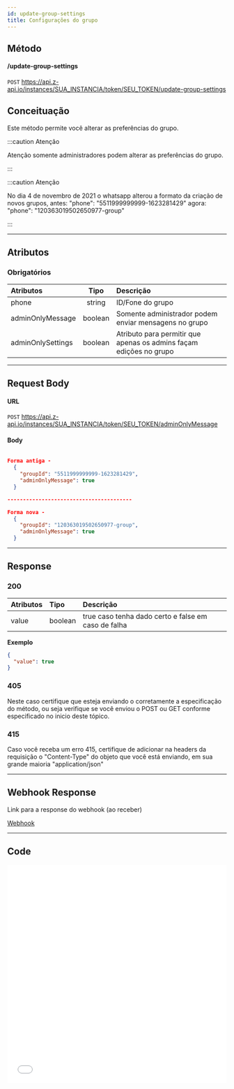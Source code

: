 ```yaml
---
id: update-group-settings
title: Configurações do grupo
---
```


## Método

#### /update-group-settings

`POST` https://api.z-api.io/instances/SUA_INSTANCIA/token/SEU_TOKEN/update-group-settings

## Conceituação

Este método permite você alterar as preferências do grupo.

:::caution Atenção

Atenção somente administradores podem alterar as preferências do grupo.

:::

:::caution Atenção

No dia 4 de novembro de 2021 o whatsapp alterou a formato da criação de novos grupos, antes: "phone": "5511999999999-1623281429" agora: "phone": "120363019502650977-group"

:::

---

## Atributos

### Obrigatórios

| Atributos | Tipo | Descrição |
| :-- | :-: | :-- |
| phone | string | ID/Fone do grupo |
| adminOnlyMessage | boolean | Somente administrador podem enviar mensagens no grupo |
| adminOnlySettings | boolean | Atributo para permitir que apenas os admins façam edições no grupo |

---

## Request Body

#### URL

`POST` https://api.z-api.io/instances/SUA_INSTANCIA/token/SEU_TOKEN/adminOnlyMessage

#### Body

```json

Forma antiga -
  {
    "groupId": "5511999999999-1623281429",
    "adminOnlyMessage": true
  }

----------------------------------------

Forma nova -
  {
    "groupId": "120363019502650977-group",
    "adminOnlyMessage": true
  }

```

---

## Response

### 200

| Atributos | Tipo    | Descrição                                           |
| :-------- | :------ | :-------------------------------------------------- |
| value     | boolean | true caso tenha dado certo e false em caso de falha |

**Exemplo**

```json
{
  "value": true
}
```

### 405

Neste caso certifique que esteja enviando o corretamente a especificação do método, ou seja verifique se você enviou o POST ou GET conforme especificado no inicio deste tópico.

### 415

Caso você receba um erro 415, certifique de adicionar na headers da requisição o "Content-Type" do objeto que você está enviando, em sua grande maioria "application/json"

---

## Webhook Response

Link para a response do webhook (ao receber)

[Webhook](../webhooks/on-message-received#response)

---

## Code

<iframe src="//api.apiembed.com/?source=https://raw.githubusercontent.com/Z-API/z-api-docs/main/json-examples/update-group-settings.json&targets=all" frameborder="0" scrolling="no" width="100%" height="500px" seamless></iframe>
